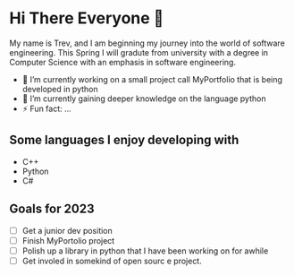 # Hi There Everyone 👋
My name is Trev, and I am beginning my journey into the world of software engineering. This Spring I will gradute from university with a degree in Computer Science with an emphasis in software engineering.

- 🔭 I’m currently working on a small project call MyPortfolio that is being developed in python
- 🌱 I’m currently gaining deeper knowledge on the language python
- ⚡ Fun fact: ...

## Some languages I enjoy developing with
- C++
- Python
- C#

## Goals for 2023
- [ ] Get a junior dev position
- [ ] Finish MyPortolio project
- [ ] Polish up a library in python that I have been working on for awhile
- [ ] Get involed in somekind of open sourc e project.
